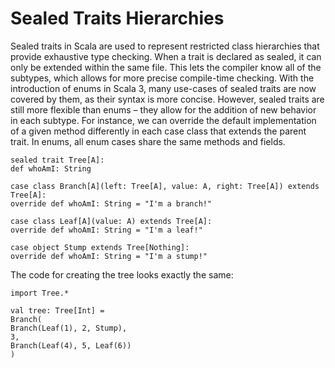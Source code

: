 # Sealed Traits Hierarchies

Sealed  traits in Scala are used to represent restricted class hierarchies that provide exhaustive type checking. When a trait is declared as sealed,  it can only be extended within the same file. This lets the compiler  know all of the subtypes, which allows for more precise compile-time checking.
With the introduction of enums in Scala 3, many use-cases of sealed traits are now covered by them, as their syntax is more concise. However, sealed traits are still more flexible than enums – they  allow for the addition of new behavior in each subtype. For instance, we can override the default implementation of a given method differently in each case class that extends  the parent trait. In enums, all enum cases share the same methods and fields.
``` 
sealed trait Tree[A]:
def whoAmI: String

case class Branch[A](left: Tree[A], value: A, right: Tree[A]) extends Tree[A]:
override def whoAmI: String = "I'm a branch!"

case class Leaf[A](value: A) extends Tree[A]:
override def whoAmI: String = "I'm a leaf!"

case object Stump extends Tree[Nothing]:
override def whoAmI: String = "I'm a stump!"
```

The code for creating the tree looks exactly the same:

```
import Tree.*

val tree: Tree[Int] =
Branch(
Branch(Leaf(1), 2, Stump),
3,
Branch(Leaf(4), 5, Leaf(6))
)
```